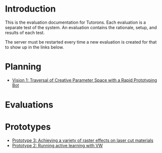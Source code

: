 # Introduction

This is the evaluation documentation for Tutorons.  Each evaluation is a separate test of the system.  An evaluation contains the rationale, setup, and results of each test.

The server must be restarted every time a new evaluation is created for that to show up in the links below.


# Planning

* [Vision 1: Traversal of Creative Parameter Space with a Rapid Prototyping Bot](planning/vis1)

# Evaluations


# Prototypes

* [Prototype 3: Achieving a variety of raster effects on laser cut materials](proto/proto3)
* [Prototype 2: Running active learning with VW](proto/proto2)
